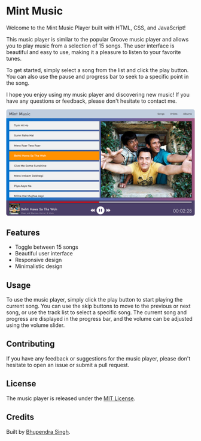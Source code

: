 # Mint Music

Welcome to the Mint Music Player built with HTML, CSS, and JavaScript!

This music player is similar to the popular Groove music player and allows you to play music from a selection of 15 songs. The user interface is beautiful and easy to use, making it a pleasure to listen to your favorite tunes.

To get started, simply select a song from the list and click the play button. You can also use the pause and progress bar to seek to a specific point in the song.

I hope you enjoy using my music player and discovering new music! If you have any questions or feedback, please don't hesitate to contact me.

![Music Player](./Images/homepage-modified.png)

## Features

- Toggle between 15 songs
- Beautiful user interface
- Responsive design
- Minimalistic design

## Usage

To use the music player, simply click the play button to start playing the current song. You can use the skip buttons to move to the previous or next song, or use the track list to select a specific song. The current song and progress are displayed in the progress bar, and the volume can be adjusted using the volume slider.

## Contributing

If you have any feedback or suggestions for the music player, please don't hesitate to open an issue or submit a pull request.

## License

The music player is released under the [MIT License](LICENSE).

## Credits

Built by [Bhupendra Singh](https://github.com/IIT-Bhupendra).
